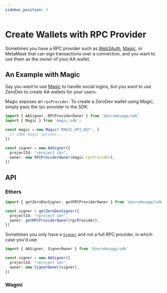 ```yaml
---
sidebar_position: 3
---
```


# Create Wallets with RPC Provider

Sometimes you have a RPC provider such as [Web3Auth](https://web3auth.io/), [Magic](https://magic.link/), or MetaMask that can sign transactions over a connection, and you want to use them as the *owner* of your AA wallet.

## An Example with Magic

Say you want to use [Magic](https://magic.link/) to handle social logins, but you want to use ZeroDev to create AA wallets for your users.

Magic exposes an `rpcProvider`.  To create a ZeroDev wallet using Magic, simply pass the rpc provider to the SDK:

```typescript
import { AASigner, RPCProviderOwner } from '@zerodevapp/sdk'
import { Magic } from 'magic-sdk';

const magic = new Magic('MAGIC_API_KEY', {
  // some magic options...
})

const signer = new AASigner({
  projectId: "<project id>",
  owner: new RPCProviderOwner(magic.rpcProvider),
})
```

## API

### Ethers

```typescript
import { getZeroDevSigner, getRPCProviderOwner } from '@zerodevapp/sdk'

const signer = getZeroDevSigner({
  projectId: "<project id>",
  owner: getRPCProviderOwner(rpcProvider),
})
```

Sometimes you only have a [`Signer`](https://docs.ethers.org/v5/api/signer/) and not a full RPC provider, in which case you'd use:

```typescript
import { AASigner, SignerOwner } from '@zerodevapp/sdk'

const signer = new AASigner({
  projectId: "<project id>",
  owner: new SignerOwner(signer),
})
```

### Wagmi